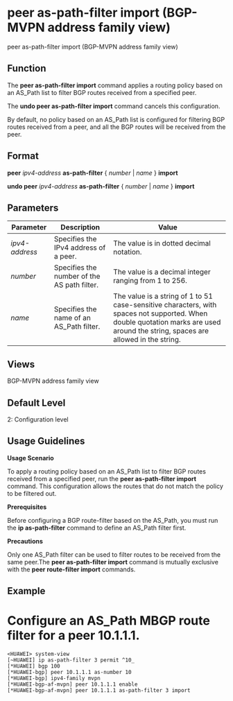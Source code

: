 peer as-path-filter import (BGP-MVPN address family view)
=========================================================

peer as-path-filter import (BGP-MVPN address family view)

Function
--------



The **peer as-path-filter import** command applies a routing policy based on an AS\_Path list to filter BGP routes received from a specified peer.

The **undo peer as-path-filter import** command cancels this configuration.



By default, no policy based on an AS\_Path list is configured for filtering BGP routes received from a peer, and all the BGP routes will be received from the peer.


Format
------

**peer** *ipv4-address* **as-path-filter** { *number* | *name* } **import**

**undo peer** *ipv4-address* **as-path-filter** { *number* | *name* } **import**


Parameters
----------

| Parameter | Description | Value |
| --- | --- | --- |
| *ipv4-address* | Specifies the IPv4 address of a peer. | The value is in dotted decimal notation. |
| *number* | Specifies the number of the AS path filter. | The value is a decimal integer ranging from 1 to 256. |
| *name* | Specifies the name of an AS\_Path filter. | The value is a string of 1 to 51 case-sensitive characters, with spaces not supported. When double quotation marks are used around the string, spaces are allowed in the string. |



Views
-----

BGP-MVPN address family view


Default Level
-------------

2: Configuration level


Usage Guidelines
----------------

**Usage Scenario**

To apply a routing policy based on an AS\_Path list to filter BGP routes received from a specified peer, run the **peer as-path-filter import** command. This configuration allows the routes that do not match the policy to be filtered out.

**Prerequisites**

Before configuring a BGP route-filter based on the AS\_Path, you must run the **ip as-path-filter** command to define an AS\_Path filter first.

**Precautions**

Only one AS\_Path filter can be used to filter routes to be received from the same peer.The **peer as-path-filter import** command is mutually exclusive with the **peer route-filter import** commands.


Example
-------

# Configure an AS\_Path MBGP route filter for a peer 10.1.1.1.
```
<HUAWEI> system-view
[~HUAWEI] ip as-path-filter 3 permit ^10_
[*HUAWEI] bgp 100
[*HUAWEI-bgp] peer 10.1.1.1 as-number 10
[*HUAWEI-bgp] ipv4-family mvpn
[*HUAWEI-bgp-af-mvpn] peer 10.1.1.1 enable
[*HUAWEI-bgp-af-mvpn] peer 10.1.1.1 as-path-filter 3 import

```